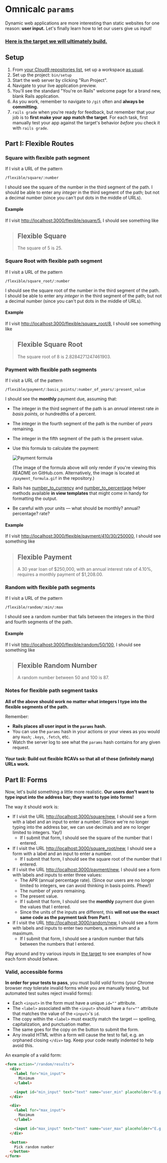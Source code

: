 # Omnicalc `params`

Dynamic web applications are more interesting than static websites for one reason: **user input.** Let's finally learn how to let our users give us input!

### [Here is the target we will ultimately build.](https://omnicalc-params.herokuapp.com/)

## Setup

 1. From [your Cloud9 repositories list](https://c9.io/account/repos), set up a workspace [as usual](https://guides.firstdraft.com/starting-on-a-project-in-cloud9).
 1. Set up the project: `bin/setup`
 1. Start the web server by clicking "Run Project".
 1. Navigate to your live application preview.
 1. You'll see the standard "You're on Rails" welcome page for a brand new, blank Rails application.
 1. As you work, remember to navigate to `/git` often and **always be committing.**
 1. `rails grade` when you're ready for feedback, but remember that your job is to **first make your app match the target**. For each task, first manually test your app against the target's behavior _before_ you check it with `rails grade`.

## Part I: Flexible Routes

### Square with flexible path segment

If I visit a URL of the pattern

```
/flexible/square/:number
```

I should see the square of the number in the third segment of the path. I should be able to enter any _integer_ in the third segment of the path; but not a decimal number (since you can't put dots in the middle of URLs).

#### Example

If I visit [http://localhost:3000/flexible/square/5](http://localhost:3000/flexible/square/5), I should see something like

> ## Flexible Square
>
> The square of 5 is 25.

### Square Root with flexible path segment

If I visit a URL of the pattern

```
/flexible/square_root/:number
```

I should see the square root of the number in the third segment of the path. I should be able to enter any _integer_ in the third segment of the path; but not a decimal number (since you can't put dots in the middle of URLs).

#### Example

If I visit [http://localhost:3000/flexible/square_root/8](http://localhost:3000/flexible/square_root/8), I should see something like

> ## Flexible Square Root
>
> The square root of 8 is 2.8284271247461903.

### Payment with flexible path segments

If I visit a URL of the pattern

```
/flexible/payment/:basis_points/:number_of_years/:present_value
```

I should see the **monthly** payment due, assuming that:

 - The integer in the third segment of the path is an _annual_ interest rate _in basis points_, or hundredths of a percent.
 - The integer in the fourth segment of the path is the number of _years_ remaining.
 - The integer in the fifth segment of the path is the present value.
 - Use this formula to calculate the payment:

    ![Payment formula](payment_formula.gif?raw=true "Payment formula")

    (The image of the formula above will only render if you're viewing this README on GitHub.com. Alternatively, the image is located at `/payment_formula.gif` in the repository.)
 - Rails has [number_to_currency](https://api.rubyonrails.org/classes/ActionView/Helpers/NumberHelper.html#method-i-number_to_currency) and [number_to_percentage](https://api.rubyonrails.org/classes/ActionView/Helpers/NumberHelper.html#method-i-number_to_percentage) helper methods available **in view templates** that might come in handy for formatting the output.
 - Be careful with your units — what should be monthly? annual? percentage? rate?

#### Example

If I visit [http://localhost:3000/flexible/payment/410/30/250000](http://localhost:3000/flexible/payment/410/30/250000), I should see something like

> ## Flexible Payment
>
> A 30 year loan of $250,000, with an annual interest rate of 4.10%, requires a monthly payment of $1,208.00.

### Random with flexible path segments

If I visit a URL of the pattern

```
/flexible/random/:min/:max
```

I should see a random number that falls between the integers in the third and fourth segments of the path.

#### Example

If I visit [http://localhost:3000/flexible/random/50/100](http://localhost:3000/flexible/random/50/100), I should see something like

> ## Flexible Random Number
>
> A random number between 50 and 100 is 87.

### Notes for flexible path segment tasks

**All of the above should work no matter what integers I type into the flexible segments of the path.**

Remember:

 - **Rails places all user input in the `params` hash.**
 - You can use the `params` hash in your actions or your views as you would any `Hash`; `.keys`, `.fetch`, etc.
 - Watch the server log to see what the `params` hash contains for any given request.

#### Your task: Build out flexible RCAVs so that all of these (infinitely many) URLs work.

## Part II: Forms

Now, let's build something a little more realistic. **Our users don't want to type input into the address bar; they want to type into forms!**

The way it should work is:

 - If I visit the URL [http://localhost:3000/square/new](http://localhost:3000/square/new), I should see a form with a label and an input to enter a number. (Since we're no longer typing into the address bar, we can use decimals and are no longer limited to integers. Yay!)
    - If I submit that form, I should see the square of the number that I entered.
 - If I visit the URL [http://localhost:3000/square_root/new](http://localhost:3000/square_root/new), I should see a form with a label and an input to enter a number.
    - If I submit that form, I should see the square root of the number that I entered.
 - If I visit the URL [http://localhost:3000/payment/new](http://localhost:3000/payment/new), I should see a form with labels and inputs to enter three values:
    - The APR (annual percentage rate). (Since our users are no longer limited to integers, we can avoid thinking in basis points. Phew!)
    - The number of _years_ remaining.
    - The present value.
    - If I submit that form, I should see the **monthly** payment due given the values that I entered.
    - Since the units of the inputs are different, this **will not use the exact same code as the payment task from Part I**.
 - If I visit the URL [http://localhost:3000/random/new](http://localhost:3000/random/new), I should see a form with labels and inputs to enter two numbers, a minimum and a maximum.
    - If I submit that form, I should see a random number that falls between the numbers that I entered.

Play around and try various inputs in [the target](http://omnicalc-params.herokuapp.com/) to see examples of how each form should behave.

### Valid, accessible forms

**In order for your tests to pass**, you must build _valid_ forms (your Chrome browser _may_ tolerate invalid forms while you are manually testing, but automated test suites reject invalid forms):

 - Each `<input>` in the form must have a unique `id=""` attribute.
 - The `<label>` associated with the `<input>` should have a `for=""` attribute that matches the value of the `<input>`'s `id`.
 - The copy within the `<label>` must exactly match the target — spelling, capitalization, and punctuation matter.
 - The same goes for the copy on the button to submit the form.
 - Any invalid HTML within a form will cause the test to fail, e.g. an orphaned closing `</div>` tag. Keep your code neatly indented to help avoid this.

An example of a valid form:

```html
<form action="/random/results">
  <div>
    <label for="min_input">
      Minimum
    </label>

    <input id="min_input" text="text" name="user_min" placeholder="E.g. 1.5">
  </div>

  <div>
    <label for="max_input">
      Maximum
    </label>

    <input id="max_input" text="text" name="user_max" placeholder="E.g. 4.5">
  </div>

  <button>
    Pick random number
  </button>
</form>
```
